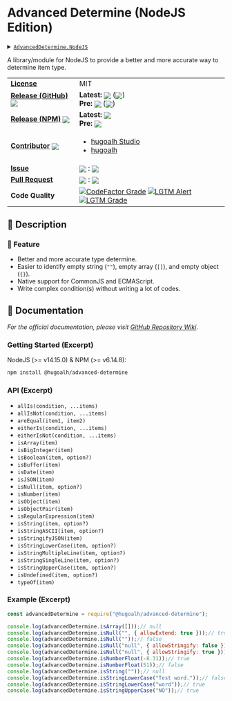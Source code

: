 # Advanced Determine (NodeJS Edition)

<details>
  <summary><a href="https://github.com/hugoalh-studio/AdvancedDetermine.NodeJS"><code>AdvancedDetermine.NodeJS</code></a></summary>
  <img align="center" alt="GitHub Language Count" src="https://img.shields.io/github/languages/count/hugoalh-studio/AdvancedDetermine.NodeJS?logo=github&logoColor=ffffff&style=flat-square" />
  <img align="center" alt="GitHub Top Langauge" src="https://img.shields.io/github/languages/top/hugoalh-studio/AdvancedDetermine.NodeJS?logo=github&logoColor=ffffff&style=flat-square" />
  <img align="center" alt="GitHub Repo Size" src="https://img.shields.io/github/repo-size/hugoalh-studio/AdvancedDetermine.NodeJS?logo=github&logoColor=ffffff&style=flat-square" />
  <img align="center" alt="GitHub Code Size" src="https://img.shields.io/github/languages/code-size/hugoalh-studio/AdvancedDetermine.NodeJS?logo=github&logoColor=ffffff&style=flat-square" />
  <img align="center" alt="GitHub Watcher" src="https://img.shields.io/github/watchers/hugoalh-studio/AdvancedDetermine.NodeJS?logo=github&logoColor=ffffff&style=flat-square" />
  <img align="center" alt="GitHub Star" src="https://img.shields.io/github/stars/hugoalh-studio/AdvancedDetermine.NodeJS?logo=github&logoColor=ffffff&style=flat-square" />
  <img align="center" alt="GitHub Fork" src="https://img.shields.io/github/forks/hugoalh-studio/AdvancedDetermine.NodeJS?logo=github&logoColor=ffffff&style=flat-square" />
</details>

A library/module for NodeJS to provide a better and more accurate way to determine item type.

<table>
  <tr>
    <td><a href="./LICENSE.md"><b>License</b></a></td>
    <td>MIT</td>
  </tr>
  <tr>
    <td><a href="https://github.com/hugoalh-studio/AdvancedDetermine.NodeJS/releases"><b>Release (GitHub)</b></a> <img align="center" src="https://img.shields.io/github/downloads/hugoalh-studio/AdvancedDetermine.NodeJS/total?label=%20&style=flat-square" /></td>
    <td>
      <b>Latest:</b> <img align="center" src="https://img.shields.io/github/release/hugoalh-studio/AdvancedDetermine.NodeJS?sort=semver&label=%20&style=flat-square" /> (<img align="center" src="https://img.shields.io/github/release-date/hugoalh-studio/AdvancedDetermine.NodeJS?label=%20&style=flat-square" />)<br />
      <b>Pre:</b> <img align="center" src="https://img.shields.io/github/release/hugoalh-studio/AdvancedDetermine.NodeJS?include_prereleases&sort=semver&label=%20&style=flat-square" /> (<img align="center" src="https://img.shields.io/github/release-date-pre/hugoalh-studio/AdvancedDetermine.NodeJS?label=%20&style=flat-square" />)
    </td>
  </tr>
  <tr>
    <td><a href="https://www.npmjs.com/package/@hugoalh/advanced-determine"><b>Release (NPM)</b></a> <img align="center" src="https://img.shields.io/npm/dt/@hugoalh/advanced-determine?label=%20&style=flat-square" /></td>
    <td>
      <b>Latest:</b> <img align="center" src="https://img.shields.io/npm/v/@hugoalh/advanced-determine/latest?label=%20&style=flat-square" /><br />
      <b>Pre:</b> <img align="center" src="https://img.shields.io/npm/v/@hugoalh/advanced-determine/pre?label=%20&style=flat-square" />
    </td>
  </tr>
  <tr>
    <td><a href="https://github.com/hugoalh-studio/AdvancedDetermine.NodeJS/graphs/contributors"><b>Contributor</b></a> <img align="center" src="https://img.shields.io/github/contributors/hugoalh-studio/AdvancedDetermine.NodeJS?label=%20&style=flat-square" /></td>
    <td><ul>
        <li><a href="https://github.com/hugoalh-studio">hugoalh Studio</a></li>
        <li><a href="https://github.com/hugoalh">hugoalh</a></li>
    </ul></td>
  </tr>
  <tr>
    <td><a href="https://github.com/hugoalh-studio/AdvancedDetermine.NodeJS/issues?q=is%3Aissue"><b>Issue</b></a></td>
    <td><img align="center" src="https://img.shields.io/github/issues-raw/hugoalh-studio/AdvancedDetermine.NodeJS?label=%20&style=flat-square" /> : <img align="center" src="https://img.shields.io/github/issues-closed-raw/hugoalh-studio/AdvancedDetermine.NodeJS?label=%20&style=flat-square" /></td>
  </tr>
  <tr>
    <td><a href="https://github.com/hugoalh-studio/AdvancedDetermine.NodeJS/pulls?q=is%3Apr"><b>Pull Request</b></a></td>
    <td><img align="center" src="https://img.shields.io/github/issues-pr-raw/hugoalh-studio/AdvancedDetermine.NodeJS?label=%20&style=flat-square" /> : <img align="center" src="https://img.shields.io/github/issues-pr-closed-raw/hugoalh-studio/AdvancedDetermine.NodeJS?label=%20&style=flat-square" /></td>
  </tr>
  <tr>
    <td><b>Code Quality</b></td>
    <td>
      <a href="https://www.codefactor.io/repository/github/hugoalh-studio/AdvancedDetermine.NodeJS"><img align="center" alt="CodeFactor Grade" src="https://img.shields.io/codefactor/grade/github/hugoalh-studio/AdvancedDetermine.NodeJS?logo=codefactor&logoColor=ffffff&style=flat-square" /></a>
      <a href="https://lgtm.com/projects/g/hugoalh-studio/AdvancedDetermine.NodeJS/alerts"><img align="center" alt="LGTM Alert" src="https://img.shields.io/lgtm/alerts/g/hugoalh-studio/AdvancedDetermine.NodeJS?label=%20&logo=lgtm&logoColor=ffffff&style=flat-square" /></a>
      <a href="https://lgtm.com/projects/g/hugoalh-studio/AdvancedDetermine.NodeJS/context:javascript"><img align="center" alt="LGTM Grade" src="https://img.shields.io/lgtm/grade/javascript/g/hugoalh-studio/AdvancedDetermine.NodeJS?logo=lgtm&logoColor=ffffff&style=flat-square" /></a>
    </td>
  </tr>
</table>

## 📜 Description

### 🌟 Feature

- Better and more accurate type determine.
- Easier to identify empty string (`""`), empty array (`[]`), and empty object (`{}`).
- Native support for CommonJS and ECMAScript.
- Write complex condition(s) without writing a lot of codes.

## 📄 Documentation

*For the official documentation, please visit [GitHub Repository Wiki](https://github.com/hugoalh-studio/AdvancedDetermine.NodeJS/wiki)*.

### Getting Started (Excerpt)

NodeJS (>= v14.15.0) & NPM (>= v6.14.8):

```sh
npm install @hugoalh/advanced-determine
```

### API (Excerpt)

- `allIs(condition, ...items)`
- `allIsNot(condition, ...items)`
- `areEqual(item1, item2)`
- `eitherIs(condition, ...items)`
- `eitherIsNot(condition, ...items)`
- `isArray(item)`
- `isBigInteger(item)`
- `isBoolean(item, option?)`
- `isBuffer(item)`
- `isDate(item)`
- `isJSON(item)`
- `isNull(item, option?)`
- `isNumber(item)`
- `isObject(item)`
- `isObjectPair(item)`
- `isRegularExpression(item)`
- `isString(item, option?)`
- `isStringASCII(item, option?)`
- `isStringifyJSON(item)`
- `isStringLowerCase(item, option?)`
- `isStringMultipleLine(item, option?)`
- `isStringSingleLine(item, option?)`
- `isStringUpperCase(item, option?)`
- `isUndefined(item, option?)`
- `typeOf(item)`

### Example (Excerpt)

```javascript
const advancedDetermine = require("@hugoalh/advanced-determine");

console.log(advancedDetermine.isArray([]));// null
console.log(advancedDetermine.isNull("", { allowExtend: true }));// true
console.log(advancedDetermine.isNull(""));// false
console.log(advancedDetermine.isNull("null", { allowStringify: false }));// false
console.log(advancedDetermine.isNull("null", { allowStringify: true }));// true
console.log(advancedDetermine.isNumberFloat(-8.31));// true
console.log(advancedDetermine.isNumberFloat(51));// false
console.log(advancedDetermine.isString(""));// null
console.log(advancedDetermine.isStringLowerCase("Test word."));// false
console.log(advancedDetermine.isStringLowerCase("word"));// true
console.log(advancedDetermine.isStringUpperCase("NO"));// true
```
